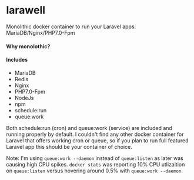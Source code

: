 # larawell
Monolithic docker container to run your Laravel apps: MariaDB/Nginx/PHP7.0-Fpm

#### Why monolothic?

#### Includes

+ MariaDB
+ Redis
+ Nginx
+ PHP7.0-Fpm
+ NodeJs
+ npm
+ schedule:run
+ queue:work

Both schedule:run (cron) and queue:work (service) are included and running properly by default. I couldn't find any other docker container for Laravel that offers working cron or queue, so if you plan to run full featured Laravel app this should be your container of choice.

Note: I'm using `queue:work --daemon` instead of `queue:listen` as later was causing high CPU spikes. `docker stats` was reporting 10% CPU utlizaition on `queue:listen` versus hovering around 0.5% with `queue:work --daemon`.


